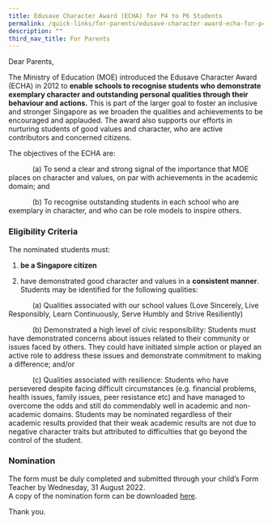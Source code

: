 ```yaml
---
title: Edusave Character Award (ECHA) for P4 to P6 Students
permalink: /quick-links/for-parents/edusave-character-award-echa-for-p4-to-p6-students/
description: ""
third_nav_title: For Parents
---
```

Dear Parents, 

  

The Ministry of Education (MOE) introduced the Edusave Character Award (ECHA) in 2012 to **enable schools to recognise students who demonstrate exemplary character and outstanding personal qualities through their behaviour and actions.** This is part of the larger goal to foster an inclusive and stronger Singapore as we broaden the qualities and achievements to be encouraged and applauded. The award also supports our efforts in nurturing students of good values and character, who are active contributors and concerned citizens.

  

The objectives of the ECHA are:

  

            (a) To send a clear and strong signal of the importance that MOE places on character and values, on par with achievements in the academic domain; and

  

            (b) To recognise outstanding students in each school who are exemplary in character, and who can be role models to inspire others.

### Eligibility Criteria

The nominated students must:   

  

1. **be a Singapore citizen**

2. have demonstrated good character and values in a **consistent manner**. Students may be identified for the following qualities:

  

            (a) Qualities associated with our school values (Love Sincerely, Live Responsibly, Learn Continuously, Serve Humbly and Strive Resiliently)

  

            (b) Demonstrated a high level of civic responsibility: Students must have demonstrated concerns about issues related to their community or issues faced by others. They could have initiated simple action or played an active role to address these issues and demonstrate commitment to making a difference; and/or

  

            (c) Qualities associated with resilience: Students who have persevered despite facing difficult circumstances (e.g. financial problems, health issues, family issues, peer resistance etc) and have managed to overcome the odds and still do commendably well in academic and non-academic domains. Students may be nominated regardless of their academic results provided that their weak academic results are not due to negative character traits but attributed to difficulties that go beyond the control of the student.

### Nomination

  
The form must be duly completed and submitted through your child’s Form Teacher by Wednesday, 31 August 2022.  
A copy of the nomination form can be downloaded [here](/files/ECHA_NOMINATION_FORM_FOR_PARENTS_2022.pdf).   
  
Thank you.
